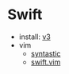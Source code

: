 # Swift

* install: [v3](https://swift.org/download/#releases)
* vim
  * [syntastic](https://github.com/scrooloose/syntastic/)
  * [swift.vim](https://github.com/keith/swift.vim)
